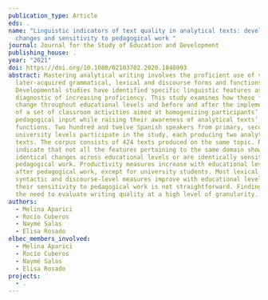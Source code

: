```yaml
---
publication_type: Article
eds: .
name: "Linguistic indicators of text quality in analytical texts: developmental
  changes and sensitivity to pedagogical work "
journal: Journal for the Study of Education and Development
publishing_house: .
year: "2021"
doi: https://doi.org/10.1080/02103702.2020.1848093
abstract: Mastering analytical writing involves the proficient use of varied
  later-acquired grammatical, lexical and discourse forms and functions.
  Developmental studies have identified specific linguistic features as
  diagnostic of increasing proficiency. This study examines how these features
  change throughout educational levels and before and after the implementation
  of a set of classroom activities aimed at homogenizing participants’
  pedagogical input while raising their awareness of analytical texts’ main
  functions. Two hundred and twelve Spanish speakers from primary, secondary and
  university levels participate in the study, each producing two analytical
  texts. The corpus consists of 424 texts produced on the same topic. Results
  indicate that not all the features pertaining to the same domain show
  identical changes across educational levels or are identically sensitive to
  pedagogical work. Productivity measures increase with educational level and
  after pedagogical work, except for university students. Most lexical,
  syntactic and discourse-level measures improve with educational level, though
  their sensitivity to pedagogical work is not straightforward. Findings suggest
  the need to evaluate writing quality at a high level of granularity.
authors:
  - Melina Aparici
  - Rocío Cuberos
  - Naymé Salas
  - Elisa Rosado
elbec_members_involved:
  - Melina Aparici
  - Rocío Cuberos
  - Naymé Salas
  - Elisa Rosado
projects:
  - .
---
```

